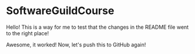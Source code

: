 # SoftwareGuildCourse

Hello! This is a way for me to test that the changes in the README file went to the right place!

Awesome, it worked! Now, let's push this to GitHub again!